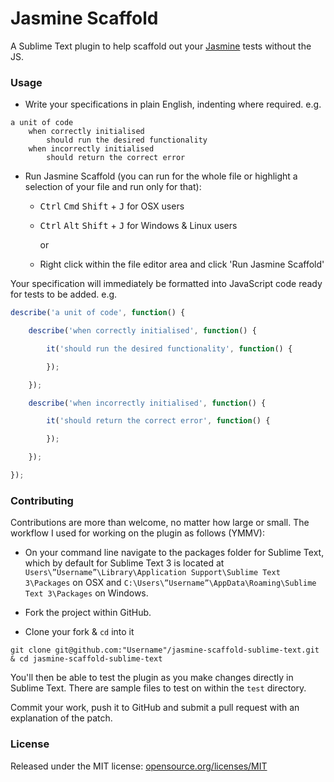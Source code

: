 # Jasmine Scaffold

A Sublime Text plugin to help scaffold out your [Jasmine](https://github.com/jasmine/jasmine) tests without the JS.

### Usage

* Write your specifications in plain English, indenting where required. e.g.

```
a unit of code
	when correctly initialised
		should run the desired functionality
	when incorrectly initialised
		should return the correct error
```

* Run Jasmine Scaffold (you can run for the whole file or highlight a selection of your file and run only for that):
	* <kbd>Ctrl</kbd> <kbd>Cmd</kbd> <kbd>Shift</kbd> + <kbd>J</kbd> for OSX users
	* <kbd>Ctrl</kbd> <kbd>Alt</kbd> <kbd>Shift</kbd> + <kbd>J</kbd> for Windows & Linux users
	
		or
	
	* Right click within the file editor area and click 'Run Jasmine Scaffold'

Your specification will immediately be formatted into JavaScript code ready for tests to be added. e.g.

```javascript
describe('a unit of code', function() {

	describe('when correctly initialised', function() {

		it('should run the desired functionality', function() {

		});

	});

	describe('when incorrectly initialised', function() {

		it('should return the correct error', function() {

		});

	});

});

```

### Contributing

Contributions are more than welcome, no matter how large or small. The workflow I used for working on the plugin as follows (YMMV):

* On your command line navigate to the packages folder for Sublime Text, which by default for Sublime Text 3 is located at `Users\”Username”\Library\Application Support\Sublime Text 3\Packages` on OSX and
`C:\Users\”Username”\AppData\Roaming\Sublime Text 3\Packages` on Windows.

* Fork the project within GitHub.

* Clone your fork & `cd` into it

```
git clone git@github.com:"Username"/jasmine-scaffold-sublime-text.git & cd jasmine-scaffold-sublime-text
```

You'll then be able to test the plugin as you make changes directly in Sublime Text. There are sample files to test on within the `test` directory.

Commit your work, push it to GitHub and submit a pull request with an explanation of the patch.

### License

Released under the MIT license: [opensource.org/licenses/MIT](http://opensource.org/licenses/MIT)
